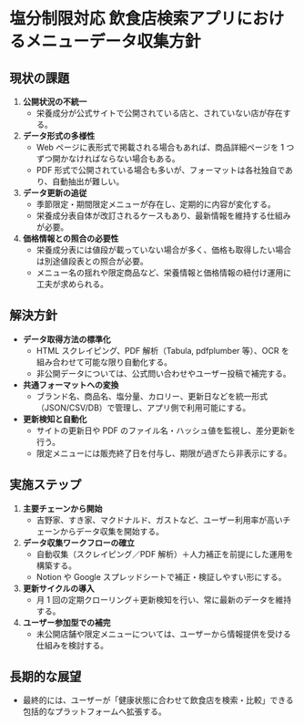 # 塩分制限対応 飲食店検索アプリにおけるメニューデータ収集方針

## 現状の課題

1. **公開状況の不統一**
   - 栄養成分が公式サイトで公開されている店と、されていない店が存在する。
2. **データ形式の多様性**
   - Web ページに表形式で掲載される場合もあれば、商品詳細ページを 1 つずつ開かなければならない場合もある。
   - PDF 形式で公開されている場合も多いが、フォーマットは各社独自であり、自動抽出が難しい。
3. **データ更新の追従**
   - 季節限定・期間限定メニューが存在し、定期的に内容が変化する。
   - 栄養成分表自体が改訂されるケースもあり、最新情報を維持する仕組みが必要。
4. **価格情報との照合の必要性**
   - 栄養成分表には値段が載っていない場合が多く、価格も取得したい場合は別途値段表との照合が必要。
   - メニュー名の揺れや限定商品など、栄養情報と価格情報の紐付け運用に工夫が求められる。

## 解決方針

- **データ取得方法の標準化**
  - HTML スクレイピング、PDF 解析（Tabula, pdfplumber 等）、OCR を組み合わせて可能な限り自動化する。
  - 非公開データについては、公式問い合わせやユーザー投稿で補完する。
- **共通フォーマットへの変換**
  - ブランド名、商品名、塩分量、カロリー、更新日などを統一形式（JSON/CSV/DB）で管理し、アプリ側で利用可能にする。
- **更新検知と自動化**
  - サイトの更新日や PDF のファイル名・ハッシュ値を監視し、差分更新を行う。
  - 限定メニューには販売終了日を付与し、期限が過ぎたら非表示にする。

## 実施ステップ

1. **主要チェーンから開始**
   - 吉野家、すき家、マクドナルド、ガストなど、ユーザー利用率が高いチェーンからデータ収集を開始する。
2. **データ収集ワークフローの確立**
   - 自動収集（スクレイピング／PDF 解析）＋人力補正を前提にした運用を構築する。
   - Notion や Google スプレッドシートで補正・検証しやすい形にする。
3. **更新サイクルの導入**
   - 月 1 回の定期クローリング＋更新検知を行い、常に最新のデータを維持する。
4. **ユーザー参加型での補完**
   - 未公開店舗や限定メニューについては、ユーザーから情報提供を受ける仕組みを検討する。

## 長期的な展望

- 最終的には、ユーザーが「健康状態に合わせて飲食店を検索・比較」できる包括的なプラットフォームへ拡張する。
